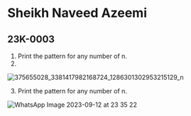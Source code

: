 # Sheikh Naveed Azeemi 
## 23K-0003

1. Print the pattern for any number of n.
2. 
![375655028_3381417982168724_1286301302953215129_n](https://github.com/NaveedShk/PfFall23/assets/142867585/85b0f20d-6069-431b-8406-13d846a2e9cf)



3. Print the pattern for any number of n.

![WhatsApp Image 2023-09-12 at 23 35 22](https://github.com/NaveedShk/PfFall23/assets/142867585/55997ce7-c46d-4079-9c0b-874d972df88c)
